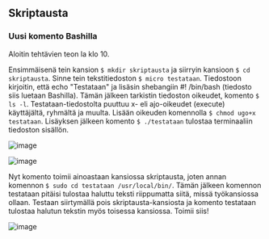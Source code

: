 ## Skriptausta

### Uusi komento Bashilla

Aloitin tehtävien teon la klo 10. 

Ensimmäisenä tein kansion `$ mkdir skriptausta` ja siirryin kansioon `$ cd skriptausta`. Sinne tein tekstitiedoston `$ micro testataan`. Tiedostoon kirjoitin, että echo "Testataan" ja lisäsin shebangiin #! /bin/bash (tiedosto siis luetaan Bashilla). Tämän jälkeen tarkistin tiedoston oikeudet, komento `$ ls -l`. Testataan-tiedostolta puuttuu x- eli ajo-oikeudet (execute) käyttäjältä, ryhmältä ja muulta. Lisään oikeuden komennolla `$ chmod ugo+x testataan`.  Lisäyksen jälkeen komento `$ ./testataan` tulostaa terminaaliin tiedoston sisällön. 

![image](https://user-images.githubusercontent.com/82024427/224475275-43187caa-99ba-4a42-8672-8bd2bc0c3a63.png)


![image](https://user-images.githubusercontent.com/82024427/224475215-28baa83e-a79d-4bfd-a142-3c1f643463c3.png)

Nyt komento toimii ainoastaan kansiossa skriptausta, joten annan komennon `$ sudo cd testataan /usr/local/bin/`. Tämän jälkeen komennon testataan pitäisi tulostaa haluttu teksti riippumatta siitä, missä työkansiossa ollaan. Testaan siirtymällä pois skriptausta-kansiosta ja komento testataan tulostaa halutun tekstin myös toisessa kansiossa. Toimii siis! 

![image](https://user-images.githubusercontent.com/82024427/224475713-ac0518c8-330c-45a0-84cd-21d7f854fc72.png)



